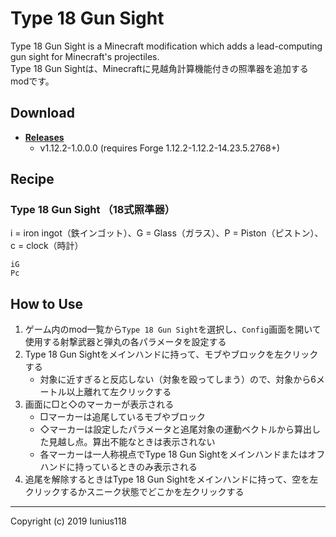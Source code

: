# Type 18 Gun Sight

Type 18 Gun Sight is a Minecraft modification which adds a lead-computing gun sight for Minecraft's projectiles.  
Type 18 Gun Sightは、Minecraftに見越角計算機能付きの照準器を追加するmodです。

## Download

- [**Releases**](https://github.com/Iunius118/Type18GunSight/releases)
  - v1.12.2-1.0.0.0 (requires Forge 1.12.2-1.12.2-14.23.5.2768+)

## Recipe

### Type 18 Gun Sight （18式照準器）

i = iron ingot（鉄インゴット）、G = Glass（ガラス）、P = Piston（ピストン）、c = clock（時計）

```text
iG
Pc
```

## How to Use

1. ゲーム内のmod一覧から`Type 18 Gun Sight`を選択し、`Config`画面を開いて使用する射撃武器と弾丸の各パラメータを設定する
2. Type 18 Gun Sightをメインハンドに持って、モブやブロックを左クリックする
    - 対象に近すぎると反応しない（対象を殴ってしまう）ので、対象から6メートル以上離れて左クリックする
3. 画面に□と◇のマーカーが表示される
    - □マーカーは追尾しているモブやブロック
    - ◇マーカーは設定したパラメータと追尾対象の運動ベクトルから算出した見越し点。算出不能なときは表示されない
    - 各マーカーは一人称視点でType 18 Gun Sightをメインハンドまたはオフハンドに持っているときのみ表示される
4. 追尾を解除するときはType 18 Gun Sightをメインハンドに持って、空を左クリックするかスニーク状態でどこかを左クリックする

----

Copyright (c) 2019 Iunius118
